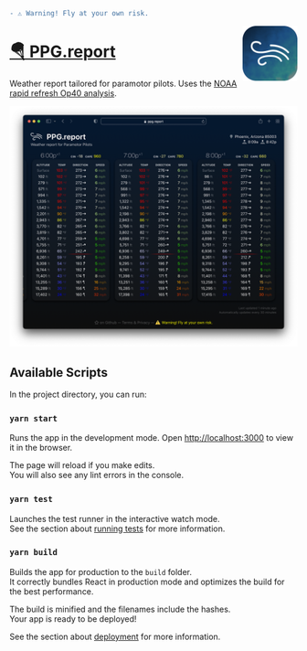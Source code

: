 ```diff
- ⚠️ Warning! Fly at your own risk.
```

<img src="public/favicon-196.png" width="96" align="right">

# [🪂 PPG.report](https://ppg.report)

Weather report tailored for paramotor pilots. Uses the [NOAA rapid refresh Op40 analysis](https://rucsoundings.noaa.gov/).

![Screenshot of PPG.report website](preview.png)

## Available Scripts

In the project directory, you can run:

### `yarn start`

Runs the app in the development mode.
Open [http://localhost:3000](http://localhost:3000) to view it in the browser.

The page will reload if you make edits.\
You will also see any lint errors in the console.

### `yarn test`

Launches the test runner in the interactive watch mode.\
See the section about [running tests](https://facebook.github.io/create-react-app/docs/running-tests) for more information.

### `yarn build`

Builds the app for production to the `build` folder.\
It correctly bundles React in production mode and optimizes the build for the best performance.

The build is minified and the filenames include the hashes.\
Your app is ready to be deployed!

See the section about [deployment](https://facebook.github.io/create-react-app/docs/deployment) for more information.
